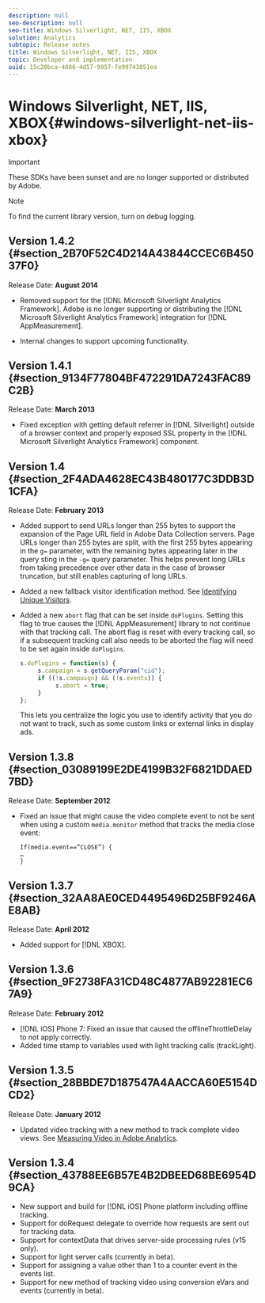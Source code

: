```yaml
---
description: null
seo-description: null
seo-title: Windows Silverlight, NET, IIS, XBOX
solution: Analytics
subtopic: Release notes
title: Windows Silverlight, NET, IIS, XBOX
topic: Developer and implementation
uuid: 15c20bca-4886-4d57-9957-fe99743851ea
---
```


# Windows Silverlight, NET, IIS, XBOX{#windows-silverlight-net-iis-xbox}

>[!IMPORTANT]
>
>These SDKs have been sunset and are no longer supported or distributed by Adobe.

>[!NOTE]
>
>To find the current library version, turn on debug logging.

## Version 1.4.2 {#section_2B70F52C4D214A43844CCEC6B45037F0}

Release Date: **August 2014**

* Removed support for the [!DNL Microsoft Silverlight Analytics Framework]. Adobe is no longer supporting or distributing the [!DNL Microsoft Silverlight Analytics Framework] integration for [!DNL AppMeasurement]. 

* Internal changes to support upcoming functionality.

## Version 1.4.1 {#section_9134F77804BF472291DA7243FAC89C2B}

Release Date: **March 2013**

* Fixed exception with getting default referrer in [!DNL Silverlight] outside of a browser context and properly exposed SSL property in the [!DNL Microsoft Silverlight Analytics Framework] component.

## Version 1.4 {#section_2F4ADA4628EC43B480177C3DDB3D1CFA}

Release Date: **February 2013**

* Added support to send URLs longer than 255 bytes to support the expansion of the Page URL field in Adobe Data Collection servers. Page URLs longer than 255 bytes are split, with the first 255 bytes appearing in the `g=` parameter, with the remaining bytes appearing later in the query sting in the `-g=` query parameter. This helps prevent long URLs from taking precedence over other data in the case of browser truncation, but still enables capturing of long URLs. 

* Added a new fallback visitor identification method. See [Identifying Unique Visitors](https://marketing.adobe.com/resources/help/en_US/sc/implement/index.html?f=c_identifying_unique_visitors). 
* Added a new `abort` flag that can be set inside `doPlugins`. Setting this flag to true causes the [!DNL AppMeasurement] library to not continue with that tracking call. The abort flag is reset with every tracking call, so if a subsequent tracking call also needs to be aborted the flag will need to be set again inside `doPlugins`. 

  ```js
  s.doPlugins = function(s) { 
       s.campaign = s.getQueryParam("cid"); 
       if ((!s.campaign) && (!s.events)) { 
            s.abort = true; 
       } 
  };
  ```

  This lets you centralize the logic you use to identify activity that you do not want to track, such as some custom links or external links in display ads.

## Version 1.3.8 {#section_03089199E2DE4199B32F6821DDAED7BD}

Release Date: **September 2012**

* Fixed an issue that might cause the video complete event to not be sent when using a custom `media.monitor` method that tracks the media close event: 

  ```
  If(media.event==”CLOSE”) { 
  … 
  } 
  
  ```

## Version 1.3.7 {#section_32AA8AE0CED4495496D25BF9246AE8AB}

Release Date: **April 2012**

* Added support for [!DNL XBOX].

## Version 1.3.6 {#section_9F2738FA31CD48C4877AB92281EC67A9}

Release Date: **February 2012**

* [!DNL iOS] Phone 7: Fixed an issue that caused the offlineThrottleDelay to not apply correctly. 
* Added time stamp to variables used with light tracking calls (trackLight).

## Version 1.3.5 {#section_28BBDE7D187547A4AACCA60E5154DCD2}

Release Date: **January 2012**

* Updated video tracking with a new method to track complete video views. See [Measuring Video in Adobe Analytics](https://marketing.adobe.com/resources/help/en_US/sc/appmeasurement/video/index.html).

## Version 1.3.4 {#section_43788EE6B57E4B2DBEED68BE6954D9CA}

* New support and build for [!DNL iOS] Phone platform including offline tracking. 
* Support for doRequest delegate to override how requests are sent out for tracking data. 
* Support for contextData that drives server-side processing rules (v15 only). 
* Support for light server calls (currently in beta). 
* Support for assigning a value other than 1 to a counter event in the events list. 
* Support for new method of tracking video using conversion eVars and events (currently in beta).

